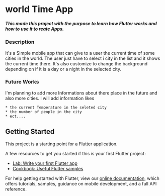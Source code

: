 # world Time App

##### This made this project with the purpose to learn how Flutter works and how to use it to reate Apps.

### Description

It's a Simple mobile app that can give to a user the current time of some cities in the world. The user just have to select i city in the list and it shows the current time there.
It's also customize to change the background depending on if it is a day or a night in the selected city.

### Future Works

I'm planning to add more Informations about there place in the future and also more cities. I will add information likes

    * the current Temperature in the seleted city
    * the number of people in the city
    * ect....

## Getting Started

This project is a starting point for a Flutter application.

A few resources to get you started if this is your first Flutter project:

- [Lab: Write your first Flutter app](https://flutter.dev/docs/get-started/codelab)
- [Cookbook: Useful Flutter samples](https://flutter.dev/docs/cookbook)

For help getting started with Flutter, view our
[online documentation](https://flutter.dev/docs), which offers tutorials,
samples, guidance on mobile development, and a full API reference.
